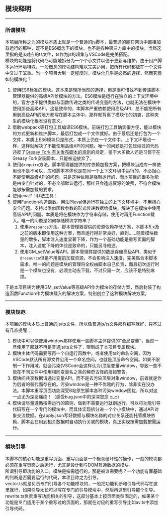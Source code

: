 ## 模块释明
---
### 所谓模块
本项目所称之为的模块本质上就是一个普通的js脚本，最普通的能在网页中直接加载运行的那种，既不是ES6概念下的模块，也不是各种第三方库中的模块。当然这里指的是js对应的ts文件，ts作为js的超集与VSCode是完美搭配。  
模块的功能是将代码尽可能地拆分为一个个小文件以便于更新与维护，由于用户脚本运行环境特殊，一般概念的模块结构难以完美适用，把所有代码都放在一个文件中又过于笨重。当一个项目大到一定程度时，模块化几乎是必然的选择，然而究竟如何模块化？
1. 使用ES6标准的模块。这本来是理所当然的选择，但是很可惜找不到传递脚本管理器提供的高级API给模块的方法。ES6模块是运行在独立的上下文环境中的，官方也不提供类似与函数传递之类的传递变量的方法，也就无法在模块中使用那些高级API。这是致命的，本脚本严重依赖使用高级API，总不能把所有用到高级API的地方都写在脚本主体中，那样就背离了模块化的初衷，这种夹生的模块化根本没有意义。
2. 借助webpack等打包工具编译ES6模块。前端打包工具确实很方便，能以模块的方式更新和维护脚本，最后打包成一个文件就好。由于最后还是打包为一个文件，本质上ES6模块只是形式，本质上仍在一个文件中，上下文环境也一样，这样就解决了不能使用高级API的问题。唯一的问题是打包压缩过的代码违反了[Greasy Fork 有关发布脚本的规则](https://greasyfork.org/zh-CN/help/code-rules)的规定，鉴于大多数人还是习惯于在Greasy Fork安装脚本，只能被迫放弃了。
3. 使用`@require`方法。脚本管理器提供的库依赖加载方案，把模块当成库一样使用也不是不可以，库和脚本本体也是在同一个上下文环境中运行的，不必担心不能使用高级API的问题。只是这种依赖是强制运行的，而本项目的很多功能是由专门针对的，不必全部默认运行，那样只会造成资源的浪费，不符合模块能够按需加载的要求。
4. 使用eval?！非法工具！
5. 使用Function构造函数。用法同eval但运行在独立的上下文环境中，不用担心安全问题。支持以类似函数参数的形式传递数据给模块，解决了在模块中使用高级API的问题。本质是将在模块作为字符串存储，使用时再用Function载入。唯一的问题是如何存储模块字符串？
   1. 使用`@resource`方法。脚本管理器提供的资源依赖存储方案，本脚本5.x及之前的版本即使用这种方案，而且运行得非常良好，直到……随着模块数量的增多，脚本注入速度显著下降，作为一个基础功能是重写页面的脚本，注入速度下降的体验是致命的，只能另寻他途。
   2. 使用GM_setValue等API。脚本管理其提供的数据存储高级API，类似于`@resource`但是不用提前加载资源，不会影响注入速度，完美贴合本脚本需求。唯一的问题是模块的管理将全权由脚本自己负责，而且初次运行时是一个模块也没有，必须主动去下载，不过只需一次，应该不是特别麻烦。

于是本项目转为使用GM_setValue等高级API作为模块的存储方案，然后封装了构造函数Function作为模块载入的解决方案，特别创立了这种模块解决方案。

---
### 模块规范
本项目的模块本质上普通的js/ts文件，所以像普通js/ts文件那样编写就好，只不过有几点提醒：
1. 模块中可以像使用window那样使用一些脚本主体提供的“全局变量”，当然一旦使用了那就不再是普通js/ts文件了，限制成了本项目专属模块。
2. 模块主体代码需要写再一个自运行函数中，或者使用ts的命名空间，因为VSCode默认所有源文件公用一个命名空间，也就是顶层命令空间。如果不限制一下作用域，就会污染(VSCode会这样认为)顶层变量window，导致一些不能在不同文件中使用相同变量名之类的稀奇古怪的报错警告。
3. 模块间共享数据请通过变量API，而不是去污染顶层对象window，前者就是作为后者的替代而存在的。污染window是一种不优雅的行为，除非实在没办法。本脚本重写页面功能深受B站原生脚本各种污染window困扰，所以对这一点尤为深恶痛绝！（感受bug.json中的深深怨念 ಥ_ಥ）
4. 模块请尽量遵循按需运行的原则，做到不需要运行就别运行，可以将功能引导代码写在一个专门的模块中，而具体实现拆分进一个个小模块中，通过API对象交流数据。在apply.json写好数据与模块名称的对应关系还能托管模块依赖，脚本会在用到相关数据时自动执行关联的模块，真正实现按需加载按需运行。

---
### 模块引导
本脚本的核心功能是重写页面，重写页面是一个极具破坏性的操作，一般的模块都必须在重写页面之后运行，尤其是设计到与DOM互通数据的模块。  
所谓引导即功能的入口，模块是按需运行的，那是被谁需要呢？一个功能有罪基础的判断是否需要运行的代码，本项目称之为引导。  
vector.ts就是负责专门引导各个功能模块的，一般把功能判断和引导代码写在这里就行，如果引导太长可以写在专门的引导模块中，然后再这里引导那个引导。  
rewrite.ts负责重写功能相关的引导，这部分基本上按页面类型固定的，如果某个功能是专门适用于某个重写过的页面的，那就在对应的重写引导比如av.ts中添加引导代码。